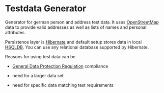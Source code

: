 # Testdata Generator

Generator for german person and address test data. It uses [OpenStreetMap](https://www.openstreetmap.org/) data to provide valid addresses as well as lists of names and personal attributes.

Persistence layer is [Hibernate](http://hibernate.org/orm/) and default setup stores data in local [HSQLDB](http://hsqldb.org/). You can use any relational database supported by Hibernate.

Reasons for using test data can be

  - [General Data Protection Regulation](https://eur-lex.europa.eu/legal-content/EN/TXT/?uri=CELEX:32016R0679) compliance

  - need for a larger data set

  - need for specific data matching test requirements

